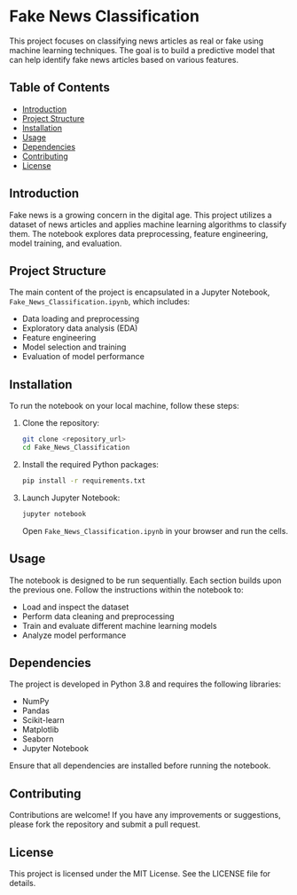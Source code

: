 
# Fake News Classification

This project focuses on classifying news articles as real or fake using machine learning techniques. The goal is to build a predictive model that can help identify fake news articles based on various features.

## Table of Contents
- [Introduction](#introduction)
- [Project Structure](#project-structure)
- [Installation](#installation)
- [Usage](#usage)
- [Dependencies](#dependencies)
- [Contributing](#contributing)
- [License](#license)

## Introduction
Fake news is a growing concern in the digital age. This project utilizes a dataset of news articles and applies machine learning algorithms to classify them. The notebook explores data preprocessing, feature engineering, model training, and evaluation.

## Project Structure
The main content of the project is encapsulated in a Jupyter Notebook, `Fake_News_Classification.ipynb`, which includes:
- Data loading and preprocessing
- Exploratory data analysis (EDA)
- Feature engineering
- Model selection and training
- Evaluation of model performance

## Installation
To run the notebook on your local machine, follow these steps:

1. Clone the repository:
   ```bash
   git clone <repository_url>
   cd Fake_News_Classification
   ```

2. Install the required Python packages:
   ```bash
   pip install -r requirements.txt
   ```

3. Launch Jupyter Notebook:
   ```bash
   jupyter notebook
   ```
   Open `Fake_News_Classification.ipynb` in your browser and run the cells.

## Usage
The notebook is designed to be run sequentially. Each section builds upon the previous one. Follow the instructions within the notebook to:
- Load and inspect the dataset
- Perform data cleaning and preprocessing
- Train and evaluate different machine learning models
- Analyze model performance

## Dependencies
The project is developed in Python 3.8 and requires the following libraries:
- NumPy
- Pandas
- Scikit-learn
- Matplotlib
- Seaborn
- Jupyter Notebook

Ensure that all dependencies are installed before running the notebook.

## Contributing
Contributions are welcome! If you have any improvements or suggestions, please fork the repository and submit a pull request.

## License
This project is licensed under the MIT License. See the LICENSE file for details.
